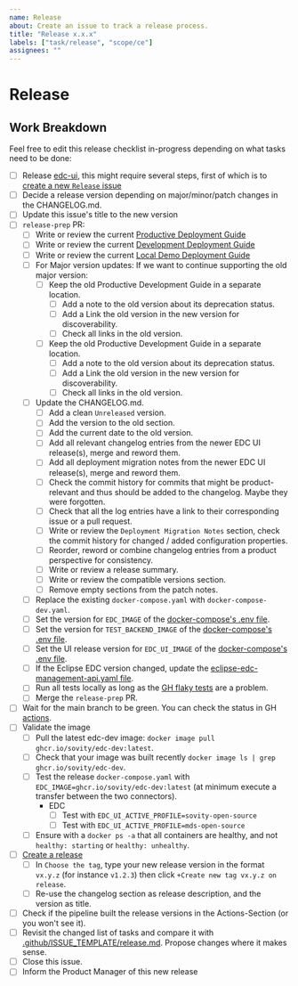 ```yaml
---
name: Release
about: Create an issue to track a release process.
title: "Release x.x.x"
labels: ["task/release", "scope/ce"]
assignees: ""
---
```


# Release

## Work Breakdown

Feel free to edit this release checklist in-progress depending on what tasks need to be done:

- [ ] Release [edc-ui](https://github.com/sovity/edc-ui), this might require several steps, first of which is to [create a new `Release` issue](https://github.com/sovity/edc-ui/issues/new/choose)
- [ ] Decide a release version depending on major/minor/patch changes in the CHANGELOG.md.
- [ ] Update this issue's title to the new version
- [ ] `release-prep` PR:
  - [ ] Write or review the current [Productive Deployment Guide](https://github.com/sovity/edc-ce/blob/main/docs/deployment-guide/goals/production)
  - [ ] Write or review the current [Development Deployment Guide](https://github.com/sovity/edc-ce/blob/main/docs/deployment-guide/goals/development)
  - [ ] Write or review the current [Local Demo Deployment Guide](https://github.com/sovity/edc-ce/blob/main/docs/deployment-guide/goals/local-demo)
  - [ ] For Major version updates: If we want to continue supporting the old major version:
    - [ ] Keep the old Productive Development Guide in a separate location.
      - [ ] Add a note to the old version about its deprecation status.
      - [ ] Add a Link the old version in the new version for discoverability.
      - [ ] Check all links in the old version.
    - [ ] Keep the old Productive Development Guide in a separate location.
      - [ ] Add a note to the old version about its deprecation status.
      - [ ] Add a Link the old version in the new version for discoverability.
      - [ ] Check all links in the old version.
  - [ ] Update the CHANGELOG.md.
    - [ ] Add a clean `Unreleased` version.
    - [ ] Add the version to the old section.
    - [ ] Add the current date to the old version.
    - [ ] Add all relevant changelog entries from the newer EDC UI release(s), merge and reword them.
    - [ ] Add all deployment migration notes from the newer EDC UI release(s), merge and reword them.
    - [ ] Check the commit history for commits that might be product-relevant and thus should be added to the
          changelog. Maybe they were forgotten.
    - [ ] Check that all the log entries have a link to their corresponding issue or a pull request.
    - [ ] Write or review the `Deployment Migration Notes` section, check the commit history for changed / added
          configuration properties.
    - [ ] Reorder, reword or combine changelog entries from a product perspective for consistency.
    - [ ] Write or review a release summary.
    - [ ] Write or review the compatible versions section.
    - [ ] Remove empty sections from the patch notes.
  - [ ] Replace the existing `docker-compose.yaml` with `docker-compose-dev.yaml`.
  - [ ] Set the version for `EDC_IMAGE` of
        the [docker-compose's .env file](https://github.com/sovity/edc-ce/blob/main/.env).
  - [ ] Set the version for `TEST_BACKEND_IMAGE` of
        the [docker-compose's .env file](https://github.com/sovity/edc-ce/blob/main/.env).
  - [ ] Set the UI release version for `EDC_UI_IMAGE` of
        the [docker-compose's .env file](https://github.com/sovity/edc-ce/blob/main/.env).
  - [ ] If the Eclipse EDC version changed, update
        the [eclipse-edc-management-api.yaml file](https://github.com/sovity/edc-ce/blob/main/docs/api/eclipse-edc-management-api.yaml).
  - [ ] Run all tests locally as long as the [GH flaky tests](https://github.com/sovity/edc-ce/issues/870) are a problem.
  - [ ] Merge the `release-prep` PR.
- [ ] Wait for the main branch to be green. You can check the status in GH [actions](https://github.com/sovity/edc-ce/actions).
- [ ] Validate the image
  - [ ] Pull the latest edc-dev image: `docker image pull ghcr.io/sovity/edc-dev:latest`.
  - [ ] Check that your image was built recently `docker image ls | grep ghcr.io/sovity/edc-dev`.
  - [ ] Test the release `docker-compose.yaml` with `EDC_IMAGE=ghcr.io/sovity/edc-dev:latest` (at minimum execute a transfer between the two connectors).
    - EDC
      - [ ] Test with `EDC_UI_ACTIVE_PROFILE=sovity-open-source`
      - [ ] Test with `EDC_UI_ACTIVE_PROFILE=mds-open-source`
  - [ ] Ensure with a `docker ps -a` that all containers are healthy, and not `healthy: starting` or `healthy: unhealthy`.
- [ ] [Create a release](https://github.com/sovity/edc-ce/releases/new)
  - [ ] In `Choose the tag`, type your new release version in the format `vx.y.z` (for instance `v1.2.3`) then click `+Create new tag vx.y.z on release`.
  - [ ] Re-use the changelog section as release description, and the version as title.
- [ ] Check if the pipeline built the release versions in the Actions-Section (or you won't see it).
- [ ] Revisit the changed list of tasks and compare it
      with [.github/ISSUE_TEMPLATE/release.md](https://github.com/sovity/edc-ce/blob/main/.github/ISSUE_TEMPLATE/release.md).
      Propose changes where it makes sense.
- [ ] Close this issue.
- [ ] Inform the Product Manager of this new release
